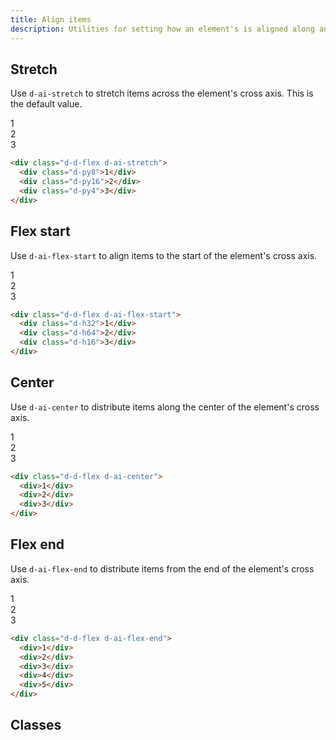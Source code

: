 ```yaml
---
title: Align items
description: Utilities for setting how an element's is aligned along an element's cross axis.
---
```


## Stretch

Use `d-ai-stretch` to stretch items across the element's cross axis. This is the default value.

<code-well-header class="d-fl-center d-fd-column d-p24 d-bgc-purple-100 d-bgo50 d-w100p d-hmn216" custom>
  <div class="d-d-flex d-ai-stretch d-p8 d-w100p d-hmn216 d-bar8 d-bgc-purple-100">
    <div class="d-fl-center d-fl1 d-m8 d-px16 d-py8 d-bgc-purple-300 d-bar4 d-fs-300 d-fw-bold">1</div>
    <div class="d-fl-center d-fl1 d-m8 d-px16 d-py16 d-bgc-purple-300 d-bar4 d-fs-300 d-fw-bold">2</div>
    <div class="d-fl-center d-fl1 d-m8 d-px16 d-py4 d-bgc-purple-300 d-bar4 d-fs-300 d-fw-bold">3</div>
  </div>
</code-well-header>

```html
<div class="d-d-flex d-ai-stretch">
  <div class="d-py8">1</div>
  <div class="d-py16">2</div>
  <div class="d-py4">3</div>
</div>
```

## Flex start

Use `d-ai-flex-start` to align items to the start of the element's cross axis.

<code-well-header class="d-fl-center d-fd-column d-p24 d-bgc-magenta-100 d-bgo50 d-w100p d-hmn216" custom>
  <div class="d-d-flex d-ai-flex-start d-p8 d-w100p d-hmn216 d-bar8 d-bgc-magenta-100">
    <div class="d-fl-center d-fl1 d-m8 d-px16 d-py4 d-bgc-magenta-200 d-bar4 d-fs-300 d-fw-bold">1</div>
    <div class="d-fl-center d-fl1 d-m8 d-px16 d-py24 d-bgc-magenta-200 d-bar4 d-fs-300 d-fw-bold">2</div>
    <div class="d-fl-center d-fl1 d-m8 d-px16 d-py16 d-bgc-magenta-200 d-bar4 d-fs-300 d-fw-bold">3</div>
  </div>
</code-well-header>

```html
<div class="d-d-flex d-ai-flex-start">
  <div class="d-h32">1</div>
  <div class="d-h64">2</div>
  <div class="d-h16">3</div>
</div>
```

## Center

Use `d-ai-center` to distribute items along the center of the element's cross axis.

<code-well-header class="d-fl-center d-fd-column d-p24 d-bgc-green-100 d-bgo50 d-w100p d-hmn216" custom>
  <div class="d-d-flex d-ai-center d-p8 d-w100p d-hmn216 d-bar8 d-bgc-green-100">
    <div class="d-fl-center d-fl1 d-m8 d-px16 d-py4 d-bgc-green-200 d-bar4 d-fs-300 d-fw-bold">1</div>
    <div class="d-fl-center d-fl1 d-m8 d-px16 d-py24 d-bgc-green-200 d-bar4 d-fs-300 d-fw-bold">2</div>
    <div class="d-fl-center d-fl1 d-m8 d-px16 d-py16 d-bgc-green-200 d-bar4 d-fs-300 d-fw-bold">3</div>
  </div>
</code-well-header>

```html
<div class="d-d-flex d-ai-center">
  <div>1</div>
  <div>2</div>
  <div>3</div>
</div>
```

## Flex end

Use `d-ai-flex-end` to distribute items from the end of the element's cross axis.

<code-well-header class="d-fl-center d-fd-column d-p24 d-bgc-red-100 d-bgo50 d-w100p d-hmn216">
  <div class="d-d-flex d-ai-flex-end d-p8 d-w100p d-hmn216 d-bar8 d-bgc-red-100">
    <div class="d-fl-center d-fl1 d-m8 d-px16 d-py4 d-bgc-red-200 d-bar4 d-fs-300 d-fw-bold">1</div>
    <div class="d-fl-center d-fl1 d-m8 d-px16 d-py24 d-bgc-red-200 d-bar4 d-fs-300 d-fw-bold">2</div>
    <div class="d-fl-center d-fl1 d-m8 d-px16 d-py16 d-bgc-red-200 d-bar4 d-fs-300 d-fw-bold">3</div>
  </div>
</code-well-header>

```html
<div class="d-d-flex d-ai-flex-end">
  <div>1</div>
  <div>2</div>
  <div>3</div>
  <div>4</div>
  <div>5</div>
</div>
```

<script setup>
  import { alignItems } from '@data/flex.json';
</script>

## Classes

<utility-class-table>
 <template #content>
    <tbody>
      <tr v-for="{ class: className, output } in alignItems">
        <th scope="row" class="d-ff-mono d-fc-purple-400 d-fw-normal d-fs-100">.d-{{ className }}</th>
        <td class="d-ff-mono d-fs-100">{{ output }}</td>
      </tr>
    </tbody>
  </template>
</utility-class-table>
